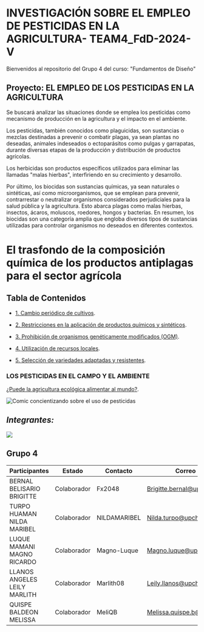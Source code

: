 # INVESTIGACIÓN SOBRE EL EMPLEO DE PESTICIDAS EN LA AGRICULTURA- TEAM4_FdD-2024-V

Bienvenidos al repositorio del Grupo 4 del curso: "Fundamentos de Diseño"

## Proyecto: EL EMPLEO DE LOS PESTICIDAS EN LA AGRICULTURA
Se buscará analizar las situaciones donde se emplea los pesticidas como mecanismo de producción en la agricultura y el impacto en el ambiente.


Los pesticidas, también conocidos como plaguicidas, son sustancias o mezclas destinadas a prevenir o combatir plagas, ya sean plantas no deseadas, animales indeseados o ectoparásitos como pulgas y garrapatas, durante diversas etapas de la producción y distribución de productos agrícolas.

Los herbicidas son productos específicos utilizados para eliminar las llamadas "malas hierbas", interfiriendo en su crecimiento y desarrollo.

Por último, los biocidas son sustancias químicas, ya sean naturales o sintéticas, así como microorganismos, que se emplean para prevenir, contrarrestar o neutralizar organismos considerados perjudiciales para la salud pública y la agricultura. Esto abarca plagas como malas hierbas, insectos, ácaros, moluscos, roedores, hongos y bacterias. En resumen, los biocidas son una categoría amplia que engloba diversos tipos de sustancias utilizadas para controlar organismos no deseados en diferentes contextos.

# El trasfondo de la composición química de los productos antiplagas para el sector agrícola
## Tabla de Contenidos

- [1. Cambio periódico de cultivos](https://github.com/Fx2048/Team_4_FdD/blob/main/Documentaci%C3%B3n/210-Texto%20del%20art%C3%ADculo-847-1-10-20200129.pdf).

- [2. Restricciones en la aplicación de productos químicos y sintéticos](https://github.com/Fx2048/Team_4_FdD/blob/main/Documentaci%C3%B3n/210-Texto%20del%20art%C3%ADculo-847-1-10-20200129.pdf).

- [3. Prohibición de organismos genéticamente modificados (OGM)](https://github.com/Fx2048/Team_4_FdD/blob/main/Documentaci%C3%B3n/210-Texto%20del%20art%C3%ADculo-847-1-10-20200129.pdf).

- [4. Utilización de recursos locales](https://github.com/Fx2048/Team_4_FdD/blob/main/Documentaci%C3%B3n/210-Texto%20del%20art%C3%ADculo-847-1-10-20200129.pdf).

- [5. Selección de variedades adaptadas y resistentes](https://github.com/Fx2048/Team_4_FdD/blob/main/Documentaci%C3%B3n/210-Texto%20del%20art%C3%ADculo-847-1-10-20200129.pdf).





### LOS PESTICIDAS EN EL CAMPO Y EL AMBIENTE
[¿Puede la agricultura ecológica alimentar al mundo?](https://www.ecoagricultor.com/agricultura-ecologica-organica-medioambiente/).

![Comic concientizando sobre el uso de pesticidas](https://www.ecoagricultor.com/wp-content/uploads/2018/04/pesticidas-alimentos.png)

## ***Integrantes:***
![](https://github.com/Fx2048/Team_4_FdD/blob/a2c9596fdd8a08efe90b01e2d2bdee53380ded64/Im%C3%A1genes/Integrantes.jpg)

## Grupo 4
| Participantes | Estado | Contacto | Correo |
| --- | --- | --- | ---|
| BERNAL BELISARIO BRIGITTE | Colaborador | Fx2048 | Brigitte.bernal@upch.pe |
| TURPO HUAMAN NILDA MARIBEL | Colaborador | NILDAMARIBEL | Nilda.turpo@upch.pe |
| LUQUE MAMANI MAGNO RICARDO | Colaborador | Magno-Luque | Magno.luque@upch.pe |
| LLANOS ANGELES LEILY MARLITH | Colaborador | Marlith08 | Leily.llanos@upch.pe |
| QUISPE BALDEON MELISSA | Colaborador | MeliQB | Melissa.quispe.b@upch.pe |







